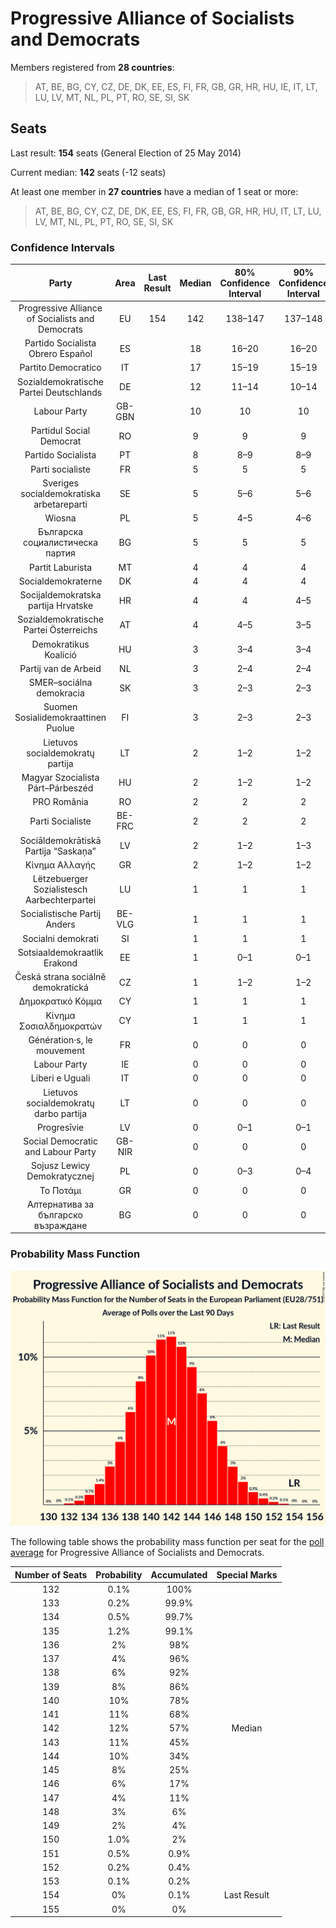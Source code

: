 # Progressive Alliance of Socialists and Democrats

Members registered from **28 countries**:

> AT, BE, BG, CY, CZ, DE, DK, EE, ES, FI, FR, GB, GR, HR, HU, IE, IT, LT, LU, LV, MT, NL, PL, PT, RO, SE, SI, SK

## Seats

Last result: **154** seats (General Election of 25 May 2014)

Current median: **142** seats (-12 seats)

At least one member in **27 countries** have a median of 1 seat or more:

> AT, BE, BG, CY, CZ, DE, DK, EE, ES, FI, FR, GB, GR, HR, HU, IT, LT, LU, LV, MT, NL, PL, PT, RO, SE, SI, SK

### Confidence Intervals

| Party | Area | Last Result | Median | 80% Confidence Interval | 90% Confidence Interval | 95% Confidence Interval | 99% Confidence Interval |
|:-----:|:----:|:-----------:|:------:|:-----------------------:|:-----------------------:|:-----------------------:|:-----------------------:|
| Progressive Alliance of Socialists and Democrats | EU | 154 | 142 | 138–147 | 137–148 | 136–149 | 134–151 |
| Partido Socialista Obrero Español | ES | | 18 | 16–20 | 16–20 | 16–21 | 15–21 |
| Partito Democratico | IT | | 17 | 15–19 | 15–19 | 14–20 | 14–21 |
| Sozialdemokratische Partei Deutschlands | DE | | 12 | 11–14 | 10–14 | 10–15 | 10–15 |
| Labour Party | GB-GBN | | 10 | 10 | 10 | 10 | 10 |
| Partidul Social Democrat | RO | | 9 | 9 | 9 | 9 | 9 |
| Partido Socialista | PT | | 8 | 8–9 | 8–9 | 7–9 | 7–10 |
| Parti socialiste | FR | | 5 | 5 | 5 | 5 | 5 |
| Sveriges socialdemokratiska arbetareparti | SE | | 5 | 5–6 | 5–6 | 5–6 | 5–6 |
| Wiosna | PL | | 5 | 4–5 | 4–6 | 4–6 | 3–6 |
| Българска социалистическа партия | BG | | 5 | 5 | 5 | 5 | 5 |
| Partit Laburista | MT | | 4 | 4 | 4 | 4 | 4 |
| Socialdemokraterne | DK | | 4 | 4 | 4 | 4 | 4–5 |
| Socijaldemokratska partija Hrvatske | HR | | 4 | 4 | 4–5 | 3–5 | 3–5 |
| Sozialdemokratische Partei Österreichs | AT | | 4 | 4–5 | 3–5 | 3–5 | 3–5 |
| Demokratikus Koalíció | HU | | 3 | 3–4 | 3–4 | 3–4 | 3–4 |
| Partij van de Arbeid | NL | | 3 | 2–4 | 2–4 | 2–4 | 2–5 |
| SMER–sociálna demokracia | SK | | 3 | 2–3 | 2–3 | 2–3 | 2–3 |
| Suomen Sosialidemokraattinen Puolue | FI | | 3 | 2–3 | 2–3 | 2–3 | 2–3 |
| Lietuvos socialdemokratų partija | LT | | 2 | 1–2 | 1–2 | 1–2 | 1–2 |
| Magyar Szocialista Párt–Párbeszéd | HU | | 2 | 1–2 | 1–2 | 1–2 | 1–2 |
| PRO România | RO | | 2 | 2 | 2 | 2 | 2 |
| Parti Socialiste | BE-FRC | | 2 | 2 | 2 | 2 | 2 |
| Sociāldemokrātiskā Partija “Saskaņa” | LV | | 2 | 1–2 | 1–3 | 1–3 | 1–3 |
| Κίνημα Αλλαγής | GR | | 2 | 1–2 | 1–2 | 1–2 | 1–2 |
| Lëtzebuerger Sozialistesch Aarbechterpartei | LU | | 1 | 1 | 1 | 1 | 1 |
| Socialistische Partij Anders | BE-VLG | | 1 | 1 | 1 | 1 | 1 |
| Socialni demokrati | SI | | 1 | 1 | 1 | 1 | 1–2 |
| Sotsiaaldemokraatlik Erakond | EE | | 1 | 0–1 | 0–1 | 0–1 | 0–1 |
| Česká strana sociálně demokratická | CZ | | 1 | 1–2 | 1–2 | 0–2 | 0–2 |
| Δημοκρατικό Κόμμα | CY | | 1 | 1 | 1 | 1 | 1 |
| Κίνημα Σοσιαλδημοκρατών | CY | | 1 | 1 | 1 | 1 | 1 |
| Génération·s, le mouvement | FR | | 0 | 0 | 0 | 0 | 0 |
| Labour Party | IE | | 0 | 0 | 0 | 0 | 0 |
| Liberi e Uguali | IT | | 0 | 0 | 0 | 0 | 0 |
| Lietuvos socialdemokratų darbo partija | LT | | 0 | 0 | 0 | 0 | 0 |
| Progresīvie | LV | | 0 | 0–1 | 0–1 | 0–1 | 0–1 |
| Social Democratic and Labour Party | GB-NIR | | 0 | 0 | 0 | 0 | 0 |
| Sojusz Lewicy Demokratycznej | PL | | 0 | 0–3 | 0–4 | 0–4 | 0–4 |
| Το Ποτάμι | GR | | 0 | 0 | 0 | 0–1 | 0–1 |
| Алтернатива за българско възраждане | BG | | 0 | 0 | 0 | 0 | 0 |

### Probability Mass Function

![Graph with seats probability mass function not yet produced](average-2019-06-30-seats-pmf-progressiveallianceofsocialistsanddemocrats.png "Seats Probability Mass Function")

The following table shows the probability mass function per seat for the [poll average](average-2019-06-30.html) for Progressive Alliance of Socialists and Democrats.

| Number of Seats | Probability | Accumulated | Special Marks |
|:---------------:|:-----------:|:-----------:|:-------------:|
| 132 | 0.1% | 100% |  |
| 133 | 0.2% | 99.9% |  |
| 134 | 0.5% | 99.7% |  |
| 135 | 1.2% | 99.1% |  |
| 136 | 2% | 98% |  |
| 137 | 4% | 96% |  |
| 138 | 6% | 92% |  |
| 139 | 8% | 86% |  |
| 140 | 10% | 78% |  |
| 141 | 11% | 68% |  |
| 142 | 12% | 57% | Median |
| 143 | 11% | 45% |  |
| 144 | 10% | 34% |  |
| 145 | 8% | 25% |  |
| 146 | 6% | 17% |  |
| 147 | 4% | 11% |  |
| 148 | 3% | 6% |  |
| 149 | 2% | 4% |  |
| 150 | 1.0% | 2% |  |
| 151 | 0.5% | 0.9% |  |
| 152 | 0.2% | 0.4% |  |
| 153 | 0.1% | 0.2% |  |
| 154 | 0% | 0.1% | Last Result |
| 155 | 0% | 0% |  |


